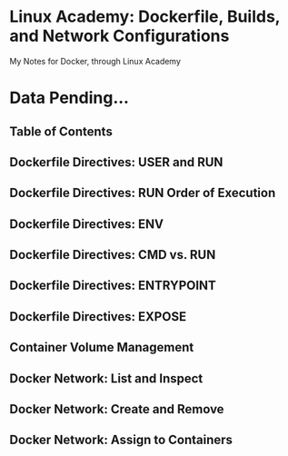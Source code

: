 # Linux Academy: Dockerfile, Builds, and Network Configurations
My Notes for Docker, through Linux Academy

# Data Pending...

## Table of Contents

## Dockerfile Directives: USER and RUN

## Dockerfile Directives: RUN Order of Execution

## Dockerfile Directives: ENV

## Dockerfile Directives: CMD vs. RUN

## Dockerfile Directives: ENTRYPOINT

## Dockerfile Directives: EXPOSE

## Container Volume Management

## Docker Network: List and Inspect

## Docker Network: Create and Remove

## Docker Network: Assign to Containers
